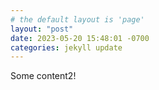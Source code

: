 ```yaml
---
# the default layout is 'page'
layout: "post"
date: 2023-05-20 15:48:01 -0700
categories: jekyll update
---
```


Some content2!